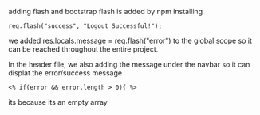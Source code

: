 adding flash and bootstrap
flash is added by npm installing

    req.flash("success", "Logout Successful!");

we added res.locals.message = req.flash("error") to the global scope so it can be reached throughout the entire project. 

In the header file, we also adding the message under the navbar so it can displat the error/success message

    <% if(error && error.length > 0){ %>
its because its an empty array 